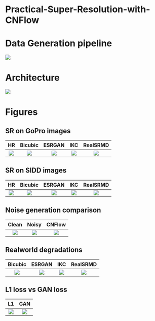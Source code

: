 # Practical-Super-Resolution-with-CNFlow

# Data Generation pipeline

![](images/DataGenPipe.png) 

# Architecture
![](images/PipelineFlow.png) 

# Figures

## SR on GoPro images

HR | Bicubic            |  ESRGAN | IKC | RealSRMD 
:-:|:------------------:|:-------:|:---:|:------:
![](images/gopro/Rect.png)  |  ![](images/gopro/Bicubic.png)  | ![](images/gopro/ESRGAN.png)  | ![](images/gopro/IKC.png)  | ![](images/gopro/RealSRMD.png)  |

## SR on SIDD images

HR | Bicubic            |  ESRGAN | IKC | RealSRMD 
:-:|:------------------:|:-------:|:---:|:------:
![](images/SIDD/rect.png)  |  ![](images/SIDD/Bicubic.png)  | ![](images/SIDD/ESRGAN.png)  | ![](images/SIDD/IKC.png)  | ![](images/SIDD/RealSRMD.png)  |

## Noise generation comparison
Clean | Noisy            |  CNFlow
:----:|:----------------:|:-------:
![](images/Noiseflow/gt_big.png)  |  ![](images/Noiseflow/noisy_big.png)   | ![](images/Noiseflow/noiseflow_big.png) |

## Realworld degradations

 Bicubic            |  ESRGAN | IKC | RealSRMD 
:------------------:|:-------:|:---:|:------:
![](images/AppendixRes/Bicubic.png)  | ![](images/AppendixRes/ESRGAN.png)  | ![](images/AppendixRes/IKC.png)  | ![](images/AppendixRes/RealSRMD.png)  |

## L1 loss vs GAN loss


L1    |  GAN
:------------------:|:-------:
![](images/AppendixRes/PSNR.png)  | ![](images/AppendixRes/GAN.png)  | 



